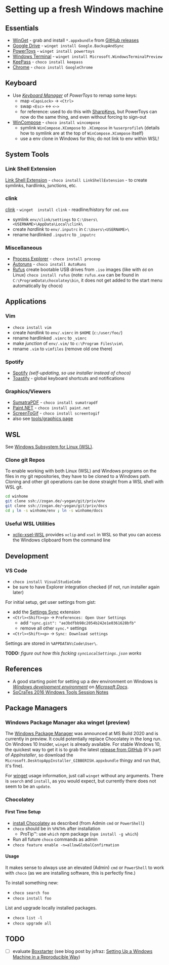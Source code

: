 # Setting up a fresh Windows machine

## Essentials

- [WinGet](https://docs.microsoft.com/en-us/windows/package-manager/) - grab and install
  `*.appxbundle` from [GitHub releases](https://github.com/microsoft/winget-cli/releases)
- [Google Drive](https://www.google.com/drive/download/) - `winget install Google.BackupAndSync`
- [PowerToys](https://github.com/microsoft/PowerToys) - `winget install powertoys`
- [Windows Terminal](https://github.com/microsoft/terminal) - `winget install Microsoft.WindowsTerminalPreview`
- [KeePass](http://keepass.info/) - `choco install keepass`
- [Chrome](https://www.google.de/intl/de/chrome/browser/desktop/index.html) -
  `choco install GoogleChrome`

## Keyboard

- Use [*Keyboard Manager*](https://aka.ms/PowerToysOverview_KeyboardManager) of *PowerToys* to remap some keys:
  - map `<CapsLock>` → `<Ctrl>`
  - swap `<Esc>` ↔ `<~>`
  - for reference: used to do this with [SharpKeys](https://sharpkeys.codeplex.com),
    but PowerToys can now do the same thing, and even without forcing to sign-out
- [WinCompose](https://github.com/SamHocevar/wincompose) - `choco install wincompose`
  - symlink `WinCompose.XCompose` to `.XCompose` in `%userprofile%` (details how
    to symlink are at the top of `WinCompose.XCompose` itself)
  - use a env clone in Windows for this; do not link to env within WSL!

## System Tools

### Link Shell Extension

[Link Shell
Extension](http://schinagl.priv.at/nt/hardlinkshellext/hardlinkshellext.html) -
`choco install LinkShellExtension` - to create symlinks, hardlinks, junctions,
etc.

### clink

[clink](https://mridgers.github.io/clink/) - `winget  install clink` -
readline/history for `cmd.exe`

- symlink `env/clink/settings` to `C:\Users\<USERNAME>\AppData\Local\clink\`
- create *hardlink* to `env/.inputrc` in `C:\Users\<USERNAME>\`
- rename hardlinked `.inputrc` to `_inputrc`

### Miscellaneous

- [Process
  Explorer](https://technet.microsoft.com/en-us/sysinternals/bb896653.aspx) -
  `choco install procexp`
- [Autoruns](https://technet.microsoft.com/en-us/sysinternals/bb963902.aspx) -
  `choco install AutoRuns`
- [Rufus](http://rufus.akeo.ie) create bootable USB drives from `.iso` images
  (like with `dd` on Linux) `choco install rufus` (note: `rufus.exe` can be
  found in `C:\ProgramData\chocolatey\bin`, it does not get added to the start
  menu automatically by choco)

## Applications

### Vim

- `choco install vim`
- create *hardlink* to `env/.vimrc` in `$HOME` (`c:/user/foo/`)
- rename hardlinked `.vimrc` to `_vimrc`
- make *junction* of `env/.vim/` to `c:\Program Files\vim\`
- rename `.vim` to `vimfiles` (remove old one there)

### Spotify

- [Spotify](https://www.spotify.com/de/download/windows/)
  *(self-updating, so use installer instead of choco)*
- [Toastify](https://github.com/aleab/toastify/releases) - global
  keyboard shortcuts and notifications

### Graphics/Viewers

- [SumatraPDF](http://www.sumatrapdfreader.org/free-pdf-reader.html) -
  `choco install sumatrapdf`
- [Paint.NET](http://www.getpaint.net) - `choco install paint.net`
- [ScreenToGif](http://www.screentogif.com/) - `choco install screentogif`
- also see [tools/graphics page](../tools/graphics.md)

## WSL

See [Windows Subsystem for Linux (WSL)](wsl.md).

### Clone git Repos

To enable working with both Linux (WSL) and Windows programs on the files in my
git repositories, they have to be cloned to a Windows path. Cloning and other
git operations can be done straight from a WSL shell with WSL git.

```sh
cd winhome
git clone ssh://zogan.de/~yogan/git/priv/env
git clone ssh://zogan.de/~yogan/git/priv/docs
cd ; ln -s winhome/env ; ln -s winhome/docs
```

### Useful WSL Utilities

- [xclip-xsel-WSL](https://github.com/Konfekt/xclip-xsel-WSL) provides `xclip`
  and `xsel` in WSL so that you can access the Windows clipboard from the
  command line

## Development

### VS Code

- `choco install VisualStudioCode`
- be sure to have Explorer integration checked (if not, run installer again
  later)

For initial setup, get user settings from gist:

- add the [Settings
  Sync](https://marketplace.visualstudio.com/items?itemName=Shan.code-settings-sync)
  extension
- `<Ctrl><Shift><p>` → `Preferences: Open User Settings`
  - add `"sync.gist": "ae3bdfbb98c2054b242e1e0361628bfb"`
  - remove all other `sync.*` settings
- `<Ctrl><Shift><p>` → `Sync: Download settings`

Settings are stored in `%APPDATA%\Code\User\`.

**TODO:** *figure out how this fscking `syncLocalSettings.json` works*

## References

- A good starting point for setting up a dev environment on Windows is
  *[Windows development environment](https://docs.microsoft.com/en-us/windows/dev-environment/)*
  on *[Microsoft Docs](https://docs.microsoft.com/en-us/)*.
- [SoCraTes 2016 Windows Tools Session Notes](https://blog.sandra-parsick.de/2016/09/20/summary-of-socrates-2016-session-hey-dude-where-is-my-tool-chain-working-on-windows-as-a-linux-user-aka-lets-talk-about-windows/)

## Package Managers

### Windows Package Manager aka winget (preview)

The
[Windows Package Manager](https://docs.microsoft.com/en-us/windows/package-manager/)
was announced at MS Build 2020 and is currently in preview. It could potentially
replace Chocolatey in the long run. On Windows 10 Insider, `winget` is already
available. For stable Windows 10, the quickest way to get it is to grab the
latest [release from GitHub](https://github.com/microsoft/winget-cli/releases)
(it's part of *AppInstaller*, so download the
`Microsoft.DesktopAppInstaller_GIBBERISH.appxbundle` thingy and run that,
it's fine).

For [winget](https://docs.microsoft.com/en-us/windows/package-manager/winget/)
usage information, just call `winget` without any arguments. There is `search`
and `install`, as you would expect, but currently there does not seem to be an
`update`.

### Chocolatey

#### First Time Setup

- [install Chocolatey](https://chocolatey.org/install) as described (from Admin
  `cmd` or `PowerShell`)
- `choco` should be in `%PATH%` after installation
  - ProTip™: use `which` npm package (`npm install -g which`)
- Run all future `choco` commands as admin
- `choco feature enable -n=allowGlobalConfirmation`

#### Usage

It makes sense to always use an elevated (Admin) `cmd` or `PowerShell` to work
with `choco` (as we are installing software, this is perfectly fine.)

To install something new:

- `choco search foo`
- `choco install foo`

List and upgrade locally installed packages.

- `choco list -l`
- `choco upgrade all`

## TODO

- [ ] evaluate [Boxstarter](http://boxstarter.org/) (see blog post by jsfraz:
  [Setting Up a Windows Machine in a Reproducible
  Way](https://blog.jessfraz.com/post/windows-for-linux-nerds/#setting-up-a-windows-machine-in-a-reproducible-way))
